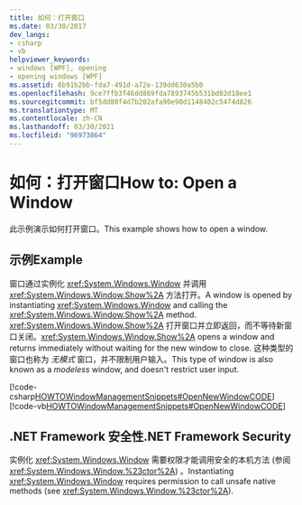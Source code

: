 ```yaml
---
title: 如何：打开窗口
ms.date: 03/30/2017
dev_langs:
- csharp
- vb
helpviewer_keywords:
- windows [WPF], opening
- opening windows [WPF]
ms.assetid: 6b91b2bb-fda7-491d-a72e-139dd630a5b0
ms.openlocfilehash: 9ce7ffb3f46dd869fda7893745b531bd02d18ee1
ms.sourcegitcommit: bf5dd80f4d7b202afa90e90d1148402c5474d826
ms.translationtype: MT
ms.contentlocale: zh-CN
ms.lasthandoff: 03/30/2021
ms.locfileid: "96973864"
---
```

# <a name="how-to-open-a-window"></a><span data-ttu-id="a6c2a-102">如何：打开窗口</span><span class="sxs-lookup"><span data-stu-id="a6c2a-102">How to: Open a Window</span></span>
<span data-ttu-id="a6c2a-103">此示例演示如何打开窗口。</span><span class="sxs-lookup"><span data-stu-id="a6c2a-103">This example shows how to open a window.</span></span>  
  
## <a name="example"></a><span data-ttu-id="a6c2a-104">示例</span><span class="sxs-lookup"><span data-stu-id="a6c2a-104">Example</span></span>  
 <span data-ttu-id="a6c2a-105">窗口通过实例化 <xref:System.Windows.Window> 并调用 <xref:System.Windows.Window.Show%2A> 方法打开。</span><span class="sxs-lookup"><span data-stu-id="a6c2a-105">A window is opened by instantiating <xref:System.Windows.Window> and calling the <xref:System.Windows.Window.Show%2A> method.</span></span> <span data-ttu-id="a6c2a-106"><xref:System.Windows.Window.Show%2A> 打开窗口并立即返回，而不等待新窗口关闭。</span><span class="sxs-lookup"><span data-stu-id="a6c2a-106"><xref:System.Windows.Window.Show%2A> opens a window and returns immediately without waiting for the new window to close.</span></span> <span data-ttu-id="a6c2a-107">这种类型的窗口也称为 *无模式* 窗口，并不限制用户输入。</span><span class="sxs-lookup"><span data-stu-id="a6c2a-107">This type of window is also known as a *modeless* window, and doesn't restrict user input.</span></span>  
  
 [!code-csharp[HOWTOWindowManagementSnippets#OpenNewWindowCODE](~/samples/snippets/csharp/VS_Snippets_Wpf/HOWTOWindowManagementSnippets/CSharp/MainWindow.xaml.cs#opennewwindowcode)]
 [!code-vb[HOWTOWindowManagementSnippets#OpenNewWindowCODE](~/samples/snippets/visualbasic/VS_Snippets_Wpf/HOWTOWindowManagementSnippets/visualbasic/mainwindow.xaml.vb#opennewwindowcode)]  
  
## <a name="net-framework-security"></a><span data-ttu-id="a6c2a-108">.NET Framework 安全性</span><span class="sxs-lookup"><span data-stu-id="a6c2a-108">.NET Framework Security</span></span>  
 <span data-ttu-id="a6c2a-109">实例化 <xref:System.Windows.Window> 需要权限才能调用安全的本机方法 (参阅 <xref:System.Windows.Window.%23ctor%2A>) 。</span><span class="sxs-lookup"><span data-stu-id="a6c2a-109">Instantiating <xref:System.Windows.Window> requires permission to call unsafe native methods (see <xref:System.Windows.Window.%23ctor%2A>).</span></span>
